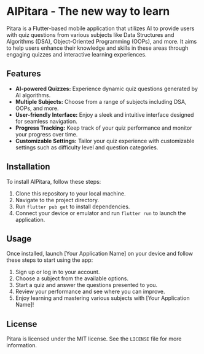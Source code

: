 # AIPitara - The new way to learn

Pitara is a Flutter-based mobile application that utilizes AI to provide users with quiz questions from various subjects like Data Structures and Algorithms (DSA), Object-Oriented Programming (OOPs), and more. It aims to help users enhance their knowledge and skills in these areas through engaging quizzes and interactive learning experiences.

## Features

- **AI-powered Quizzes:** Experience dynamic quiz questions generated by AI algorithms.
- **Multiple Subjects:** Choose from a range of subjects including DSA, OOPs, and more.
- **User-friendly Interface:** Enjoy a sleek and intuitive interface designed for seamless navigation.
- **Progress Tracking:** Keep track of your quiz performance and monitor your progress over time.
- **Customizable Settings:** Tailor your quiz experience with customizable settings such as difficulty level and question categories.

## Installation

To install AIPitara, follow these steps:

1. Clone this repository to your local machine.
2. Navigate to the project directory.
3. Run `flutter pub get` to install dependencies.
4. Connect your device or emulator and run `flutter run` to launch the application.

## Usage

Once installed, launch [Your Application Name] on your device and follow these steps to start using the app:

1. Sign up or log in to your account.
2. Choose a subject from the available options.
3. Start a quiz and answer the questions presented to you.
4. Review your performance and see where you can improve.
5. Enjoy learning and mastering various subjects with [Your Application Name]!

## License

Pitara is licensed under the MIT license. See the `LICENSE` file for more information.
